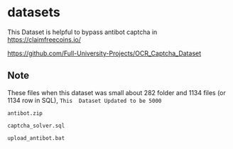 # datasets 
This Dataset is helpful to bypass antibot captcha in https://claimfreecoins.io/

https://github.com/Full-University-Projects/OCR_Captcha_Dataset



## Note
These files when this dataset was small about 282 folder and 1134 files (or 1134 row in SQL), ``` This  Dataset Updated to be 5000 ```
```
antibot.zip

captcha_solver.sql

upload_antibot.bat
```


